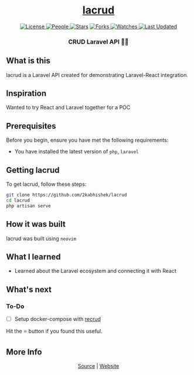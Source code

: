 <div align = "center">

<h1><a href="https://2kabhishek.github.io/lacrud">lacrud</a></h1>

<a href="https://github.com/2KAbhishek/lacrud/blob/main/LICENSE">
<img alt="License" src="https://img.shields.io/github/license/2kabhishek/lacrud?style=flat&color=eee&label="> </a>

<a href="https://github.com/2KAbhishek/lacrud/graphs/contributors">
<img alt="People" src="https://img.shields.io/github/contributors/2kabhishek/lacrud?style=flat&color=ffaaf2&label=People"> </a>

<a href="https://github.com/2KAbhishek/lacrud/stargazers">
<img alt="Stars" src="https://img.shields.io/github/stars/2kabhishek/lacrud?style=flat&color=98c379&label=Stars"></a>

<a href="https://github.com/2KAbhishek/lacrud/network/members">
<img alt="Forks" src="https://img.shields.io/github/forks/2kabhishek/lacrud?style=flat&color=66a8e0&label=Forks"> </a>

<a href="https://github.com/2KAbhishek/lacrud/watchers">
<img alt="Watches" src="https://img.shields.io/github/watchers/2kabhishek/lacrud?style=flat&color=f5d08b&label=Watches"> </a>

<a href="https://github.com/2KAbhishek/lacrud/pulse">
<img alt="Last Updated" src="https://img.shields.io/github/last-commit/2kabhishek/lacrud?style=flat&color=e06c75&label="> </a>

<h3>CRUD Laravel API 🍦🐘</h3>

</div>

## What is this

lacrud is a Laravel API created for demonstrating Laravel-React integration.

## Inspiration

Wanted to try React and Laravel together for a POC

## Prerequisites

Before you begin, ensure you have met the following requirements:

- You have installed the latest version of `php`, `laravel`

## Getting lacrud

To get lacrud, follow these steps:

```bash
git clone https://github.com/2kabhishek/lacrud
cd lacrud
php artisan serve
```

## How it was built

lacrud was built using `neovim`

## What I learned

- Learned about the Laravel ecosystem and connecting it with React

## What's next

### To-Do

- [ ] Setup docker-compose with [recrud](https://github.com/2KAbhishek/lacrud)

Hit the ⭐ button if you found this useful.

## More Info

<div align="center">

<a href="https://github.com/2KAbhishek/lacrud">Source</a> | <a href="https://2kabhishek.github.io/lacrud">Website</a>

